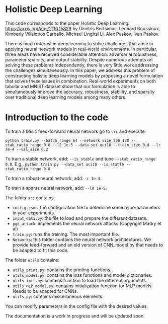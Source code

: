 # Holistic Deep Learning

This code corresponds to the paper Holistic Deep Learning: https://arxiv.org/abs/2110.15829
by Dimitris Bertsimas, Léonard Boussioux, Kimberly Villalobos Carballo, Michael Linghzi Li, Alex Paskov, Ivan Paskov.

There is much interest in deep learning to solve challenges that arise in applying neural network models in real-world environments. In particular, three areas have received considerable attention: adversarial robustness, parameter sparsity, and output stability. Despite numerous attempts on solving these problems independently, there is very little work addressing the challenges simultaneously. In this paper, we address this problem of constructing holistic deep learning models by proposing a novel formulation that solves these issues in combination. Real-world experiments on both tabular and MNIST dataset show that our formulation is able to simultaneously improve the accuracy, robustness, stability, and sparsity over traditional deep learning models among many others.

# Introduction to the code

To train a basic feed-forward neural network go to ```src``` and execute:

```python train.py --batch_range 64 --network size 256 128 --stab_ratio_range 0.8 --l2 1e-5 --data_set uci10 --train_size 0.8 --lr 3e-4 --val_size 0.2```

To train a stable network, add: ```--is_stable``` and tune ```--stab_ratio_range 0.8```.
E.g., ```python train.py --data_set uci10 --is_stable --stab_ratio_range 0.8```

To train a robust neural network, add: ```-r 1e-3```.

To train a sparse neural network, add: ```--l0 1e-5```.

The folder ```src``` contains:
- ```config.json```: the configuration file to determine some hyperparameters in your experiments.
- ```input_data.py```: the file to load and prepare the different datasets.
- ```pgd_attack```: implements the neural network attacks (Copyright Madry et al)
- ```train.py```: runs the training. The most important file.
- ```Networks```: this folder contains the neural network architectures. We provide feed-forward and an old version of CNN_model.py that needs to be adapted to fit this code.

The folder ```utils``` contains:
- ```utils_print.py```: contains the printing functions.
- ```utils_model.py```: contains the loss functions and model dictionaries.
- ```utils_init.py```: contains function to load the different arguments.
- ```utils_MLP_model.py```: contains initialization function for MLP models. Needs to be adapted for CNNs.
- ```utils.py```: contains miscellaneous elements.

You can modify parameters in the config file with the desired values.

The documentation is a work in progress and will be updated soon.



